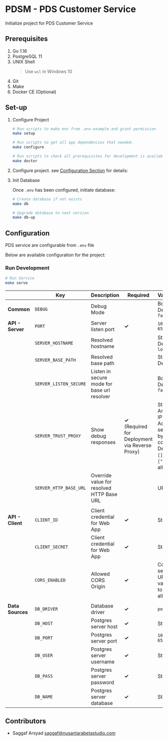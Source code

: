 # PDSM - PDS Customer Service

Initialize project for PDS Customer Service

## Prerequisites

1. Go 1.16
2. PostgreSQL 11
3. UNIX Shell
   > Use `wsl` in Windows 10
4. Git
5. Make
6. Docker CE (Optional)

## Set-up

1. Configure Project

   ```sh
   # Run scripts to make env from .env-example and grant permission
   make setup
   
   # Run scripts to get all app dependencies that needed.
   make configure
   
   # Run scripts to check all prerequisites for development is available
   make doctor
   ```

2. Configure project. see [Configuration Section](#Configuration) for details:

3. Init Database

   Once `.env` has been configured, initiate database:
   ```bash
   # Create database if not exists
   make db
   
   # Upgrade database to next version
   make db-up
   ```

## Configuration

PDS service are configurable from `.env` file

Below are available configuration for the project:

### Run Development

```sh
# Run Service
make serve
```

|                      | Key                        | Description                                 | Required                                          | Value                                                                                      |
| -------------------- | -------------------------- | ------------------------------------------- | ------------------------------------------------- |:------------------------------------------------------------------------------------------ |
| **Common**           | `DEBUG`                    | Debug Mode                                  |                                                   | Boolean. Default: `false`                                                                  | 
| **API - Server**     | `PORT`                     | Server listen port                          | **✓**                                             | `1024-65535`                                                                               |
|                      | `SERVER_HOSTNAME`          | Resolved hostname                           |                                                   | String, Default: `localhost`                                                               |
|                      | `SERVER_BASE_PATH`         | Resolved base path                          |                                                   | String, Default: `/`                                                                       |
|                      | `SERVER_LISTEN_SECURE`     | Listen in secure mode for base url resolver |                                                   | Boolean, Default: `false`                                                                  |
|                      | `SERVER_TRUST_PROXY`       | Show debug responses                        | **✓** (Required for Deployment via Reverse Proxy) | String Array of IP Address, separated by comma. Default: `[]`. Set to `["*"]` to allow all |
|                      | `SERVER_HTTP_BASE_URL`     | Override value for resolved HTTP Base URL   |                                                   | URL                                                                                        |
|                      |                            |                                             |                                                   |                                                                                            |
|  **API - Client**    | `CLIENT_ID`                |  Client credential for Web App              | **✓**                                             | String                                                                                     |
|                      | `CLIENT_SECRET`            |  Client credential for Web App              | **✓**                                             | String                                                                                     |
|                      | `CORS_ENABLED`             |  Allowed CORS Origin                        | **✓**                                             | Comma-separated URL. Use value `'*'` to allow all origin                                   |
|                      |                            |                                             |                                                   |                                                                                            |
| **Data Sources**     | `DB_DRIVER`                | Database driver                             | **✓**                                             | `postgres`                                                                                 |
|                      | `DB_HOST`                  | Postgres server host                        | **✓**                                             | String                                                                                     |
|                      | `DB_PORT`                  | Postgres server port                        | **✓**                                             | `1024-65535`                                                                               |
|                      | `DB_USER`                  | Postgres server username                    | **✓**                                             | String                                                                                     |
|                      | `DB_PASS`                  | Postgres server password                    | **✓**                                             | String                                                                                     |
|                      | `DB_NAME`                  | Postgres server database                    | **✓**                                             | String                                                                                     |

## Contributors

- Saggaf Arsyad <saggaf@nusantarabetastudio.com>